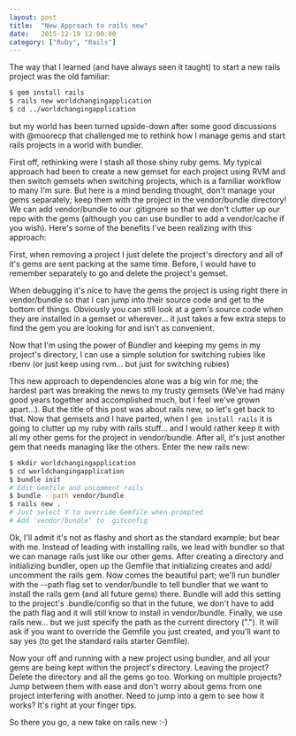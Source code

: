 ```yaml
---
layout: post
title:  "New Approach to rails new"
date:   2015-12-19 12:00:00
category: ["Ruby", "Rails"]
---
```


The way that I learned (and have always seen it taught) to start a new rails project was the old familiar:

```bash
$ gem install rails
$ rails new worldchangingapplication
$ cd ../worldchangingapplication
```

but my world has been turned upside-down after some good discussions with @moorecp that challenged me to rethink how I manage gems and start rails projects in a world with bundler.

First off, rethinking were I stash all those shiny ruby gems. My typical approach had been to create a new gemset for each project using RVM and then switch gemsets when switching projects, which is a familiar workflow to many I'm sure. But here is a mind bending thought, don't manage your gems separately; keep them with the project in the vendor/bundle directory! We can add vendor/bundle to our .gitignore so that we don't clutter up our repo with the gems (although you can use bundler to add a vendor/cache if you wish). Here's some of the benefits I've been realizing with this approach:

First, when removing a project I just delete the project's directory and all of it's gems are sent packing at the same time. Before, I would have to remember separately to go and delete the project's gemset.

When debugging it's nice to have the gems the project is using right there in vendor/bundle so that I can jump into their source code and get to the bottom of things. Obviously you can still look at a gem's source code when they are installed in a gemset or wherever... it just takes a few extra steps to find the gem you are looking for and isn't as convenient.

Now that I'm using the power of Bundler and keeping my gems in my project's directory, I can use a simple solution for switching rubies like rbenv (or just keep using rvm... but just for switching rubies)

This new approach to dependencies alone was a big win for me; the hardest part was breaking the news to my trusty gemsets (We've had many good years together and accomplished much, but I feel we've grown apart...). But the title of this post was about rails new, so let's get back to that. Now that gemsets and I have parted, when I `gem install rails` it is going to clutter up my ruby with rails stuff... and I would rather keep it with all my other gems for the project in vendor/bundle. After all, it's just another gem that needs managing like the others. Enter the new rails new:

```bash
$ mkdir worldchangingapplication
$ cd worldchangingapplication
$ bundle init
# Edit Gemfile and uncomment rails
$ bundle --path vendor/bundle
$ rails new .
# Just select Y to override Gemfile when prompted
# Add 'vendor/bundle' to .gitconfig
```

Ok, I'll admit it's not as flashy and short as the standard example; but bear with me. Instead of leading with installing rails, we lead with bundler so that we can manage rails just like our other gems. After creating a directory and initializing bundler, open up the Gemfile that initializing creates and add/ uncomment the rails gem. Now comes the beautiful part; we'll run bundler with the --path flag set to vendor/bundle to tell bundler that we want to install the rails gem (and all future gems) there. Bundle will add this setting to the project's .bundle/config so that in the future, we don't have to add the path flag and it will still know to install in vendor/bundle. Finally, we use rails new... but we just specify the path as the current directory ("."). It will ask if you want to override the Gemfile you just created, and you'll want to say yes (to get the standard rails starter Gemfile).

Now your off and running with a new project using bundler, and all your gems are being kept within the project's directory. Leaving the project? Delete the directory and all the gems go too. Working on multiple projects? Jump between them with ease and don't worry about gems from one project interfering with another. Need to jump into a gem to see how it works? It's right at your finger tips.

So there you go, a new take on rails new :-)
